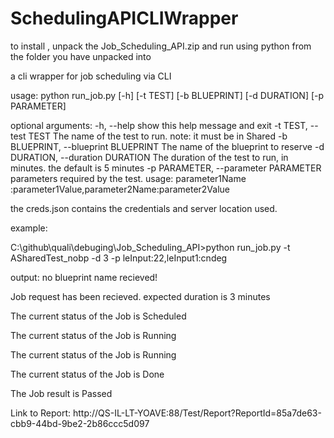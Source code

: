 # SchedulingAPICLIWrapper
to install , unpack the Job_Scheduling_API.zip and run using python from the folder you have unpacked into

a cli wrapper for job scheduling via CLI

usage: python run_job.py [-h] [-t TEST] [-b BLUEPRINT] [-d DURATION] [-p PARAMETER]

optional arguments:
  -h, --help            show this help message and exit
  -t TEST, --test TEST  The name of the test to run. note: it must be in
                        Shared
  -b BLUEPRINT, --blueprint BLUEPRINT
                        The name of the blueprint to reserve
  -d DURATION, --duration DURATION
                        The duration of the test to run, in minutes. the
                        default is 5 minutes
  -p PARAMETER, --parameter PARAMETER
                        parameters required by the test. usage: parameter1Name
                        :parameter1Value,parameter2Name:parameter2Value
                       
the creds.json contains the credentials and server location used.

example:

C:\github\quali\debuging\Job_Scheduling_API>python run_job.py -t ASharedTest_nobp -d 3 -p leInput:22,leInput1:cndeg


output:
no blueprint name recieved!

Job request has been recieved. expected duration is 3 minutes

The current status of the Job is Scheduled

The current status of the Job is Running

The current status of the Job is Running

The current status of the Job is Done

The Job result is Passed

Link to Report: http://QS-IL-LT-YOAVE:88/Test/Report?ReportId=85a7de63-cbb9-44bd-9be2-2b86ccc5d097
